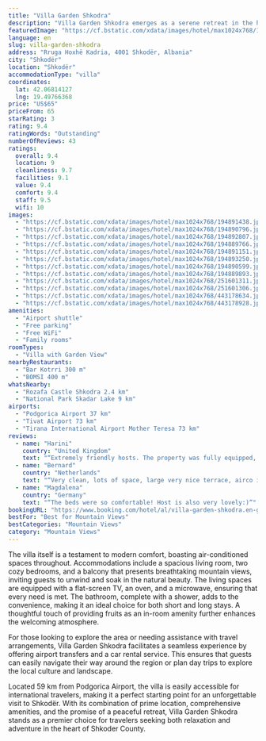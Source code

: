 ```yaml
---
title: "Villa Garden Shkodra"
description: "Villa Garden Shkodra emerges as a serene retreat in the heart of Shkodër, offering guests a unique blend of comfort and convenience in the Shkoder County region."
featuredImage: "https://cf.bstatic.com/xdata/images/hotel/max1024x768/194891438.jpg?k=801215fe71f1cc2a3318762500b2d48b26fa38cccd30d227601ca271344dfc60&o=&hp=1"
language: en
slug: villa-garden-shkodra
address: "Rruga Hoxhë Kadria, 4001 Shkodër, Albania"
city: "Shkodër"
location: "Shkodër"
accommodationType: "villa"
coordinates:
  lat: 42.06814127
  lng: 19.49766368
price: "US$65"
priceFrom: 65
starRating: 3
rating: 9.4
ratingWords: "Outstanding"
numberOfReviews: 43
ratings:
  overall: 9.4
  location: 9
  cleanliness: 9.7
  facilities: 9.1
  value: 9.4
  comfort: 9.4
  staff: 9.5
  wifi: 10
images:
  - "https://cf.bstatic.com/xdata/images/hotel/max1024x768/194891438.jpg?k=801215fe71f1cc2a3318762500b2d48b26fa38cccd30d227601ca271344dfc60&o=&hp=1"
  - "https://cf.bstatic.com/xdata/images/hotel/max1024x768/194890796.jpg?k=a09d96506142849b4afdfab0ab4b13039b378970df4411e7e430fa4a30be724a&o=&hp=1"
  - "https://cf.bstatic.com/xdata/images/hotel/max1024x768/194892807.jpg?k=1223f0b51620049f629059aaa8ac9a997f9423f2322fefdad90bc4c5587d166f&o=&hp=1"
  - "https://cf.bstatic.com/xdata/images/hotel/max1024x768/194889766.jpg?k=4ec44fad0605d9dac820789d0e0ee66bb394be03b3c4bd8e65d2f36930d9126e&o=&hp=1"
  - "https://cf.bstatic.com/xdata/images/hotel/max1024x768/194891151.jpg?k=77a0b08bf59986d792fcdb83cee5c67e799b9b4afe0a01307830725435bf5a55&o=&hp=1"
  - "https://cf.bstatic.com/xdata/images/hotel/max1024x768/194893250.jpg?k=29aa6c476acbfc91b598a45c40c9244d63fa9bf864172e0d26bce2b400884fd5&o=&hp=1"
  - "https://cf.bstatic.com/xdata/images/hotel/max1024x768/194890599.jpg?k=533350f97652f850da7095aec63ded83cd51e156342c5e994d55e2bb054c0e72&o=&hp=1"
  - "https://cf.bstatic.com/xdata/images/hotel/max1024x768/194889893.jpg?k=3f98f7b516ea4c3a2d34f9b9865228338151084c5cadff4f70876f8a3f1c041e&o=&hp=1"
  - "https://cf.bstatic.com/xdata/images/hotel/max1024x768/251601311.jpg?k=83f15ab4549ba12e43e4e03fd446898bdd1ce3bef087f106be5eceb578a29edd&o=&hp=1"
  - "https://cf.bstatic.com/xdata/images/hotel/max1024x768/251601306.jpg?k=687e05a0a7c9696074a5a87fb3a1691b54359b7d511f891b5fd1cf77e85feefe&o=&hp=1"
  - "https://cf.bstatic.com/xdata/images/hotel/max1024x768/443178634.jpg?k=472ca12364363bbc8a4d9950f80eeb8b652178366776fedd4f2a9c91b5cc38c6&o=&hp=1"
  - "https://cf.bstatic.com/xdata/images/hotel/max1024x768/443178928.jpg?k=75f2e74d937f73720cf172dca0f28152c02aa60e6f8693be75b75e9a5172c381&o=&hp=1"
amenities:
  - "Airport shuttle"
  - "Free parking"
  - "Free WiFi"
  - "Family rooms"
roomTypes:
  - "Villa with Garden View"
nearbyRestaurants:
  - "Bar Kotrri 300 m"
  - "BOMSI 400 m"
whatsNearby:
  - "Rozafa Castle Shkodra 2.4 km"
  - "National Park Skadar Lake 9 km"
airports:
  - "Podgorica Airport 37 km"
  - "Tivat Airport 73 km"
  - "Tirana International Airport Mother Teresa 73 km"
reviews:
  - name: "Harini"
    country: "United Kingdom"
    text: "“Extremely friendly hosts. The property was fully equipped, clean and promising. Would definitely recommend.”"
  - name: "Bernard"
    country: "Netherlands"
    text: "“Very clean, lots of space, large very nice terrace, airco in bedrooms. good shower. good WiFi.”"
  - name: "Magdalena"
    country: "Germany"
    text: "“The beds were so comfortable! Host is also very lovely:)”"
bookingURL: "https://www.booking.com/hotel/al/villa-garden-shkodra.en-gb.html?aid=8035640"
bestFor: "Best for Mountain Views"
bestCategories: "Mountain Views"
category: "Mountain Views"
---
```


The villa itself is a testament to modern comfort, boasting air-conditioned spaces throughout. Accommodations include a spacious living room, two cozy bedrooms, and a balcony that presents breathtaking mountain views, inviting guests to unwind and soak in the natural beauty. The living spaces are equipped with a flat-screen TV, an oven, and a microwave, ensuring that every need is met. The bathroom, complete with a shower, adds to the convenience, making it an ideal choice for both short and long stays. A thoughtful touch of providing fruits as an in-room amenity further enhances the welcoming atmosphere.

For those looking to explore the area or needing assistance with travel arrangements, Villa Garden Shkodra facilitates a seamless experience by offering airport transfers and a car rental service. This ensures that guests can easily navigate their way around the region or plan day trips to explore the local culture and landscape.

Located 59 km from Podgorica Airport, the villa is easily accessible for international travelers, making it a perfect starting point for an unforgettable visit to Shkodër. With its combination of prime location, comprehensive amenities, and the promise of a peaceful retreat, Villa Garden Shkodra stands as a premier choice for travelers seeking both relaxation and adventure in the heart of Shkoder County.